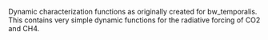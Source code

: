 Dynamic characterization functions as originally created for bw_temporalis. This contains very simple dynamic functions for the radiative forcing of CO2 and CH4.
